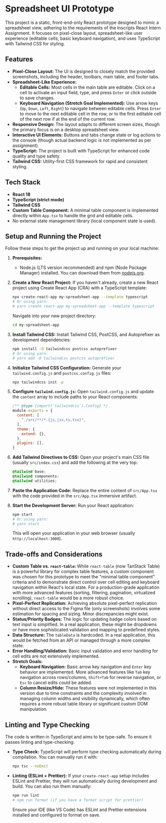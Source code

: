 # Spreadsheet UI Prototype

This project is a static, front-end-only React prototype designed to mimic a spreadsheet view, adhering to the requirements of the Inscripts React Intern Assignment. It focuses on pixel-close layout, spreadsheet-like user experience (editable cells, basic keyboard navigation), and uses TypeScript with Tailwind CSS for styling.

## Features

* **Pixel-Close Layout:** The UI is designed to closely match the provided screenshots, including the header, toolbars, main table, and footer tabs.
* **Spreadsheet-Like Experience:**
    * **Editable Cells:** Most cells in the main table are editable. Click on a cell to activate an input field, type, and press `Enter` or click outside to save changes.
    * **Keyboard Navigation (Stretch Goal Implemented):** Use arrow keys (`Up`, `Down`, `Left`, `Right`) to navigate between editable cells. Press `Enter` to move to the next editable cell in the row, or to the first editable cell of the next row if at the end of the current row.
* **Responsive Design:** The layout adapts to different screen sizes, though the primary focus is on a desktop spreadsheet view.
* **Interactive UI Elements:** Buttons and tabs change state or log actions to the console (though actual backend logic is not implemented as per assignment).
* **TypeScript:** The project is built with TypeScript for enhanced code quality and type safety.
* **Tailwind CSS:** Utility-first CSS framework for rapid and consistent styling.

## Tech Stack

* **React 18**
* **TypeScript (strict mode)**
* **Tailwind CSS**
* **Custom Table Component:** A minimal table component is implemented directly within `App.tsx` to handle the grid and editable cells.
* No external state management library (local component state is used).

## Setup and Running the Project

Follow these steps to get the project up and running on your local machine:

1.  **Prerequisites:**
    * Node.js (LTS version recommended) and npm (Node Package Manager) installed. You can download them from [nodejs.org](https://nodejs.org/).

2.  **Create a New React Project:**
    If you haven't already, create a new React project using Create React App (CRA) with a TypeScript template:
    ```bash
    npx create-react-app my-spreadsheet-app --template typescript
    # Or using yarn:
    # yarn create react-app my-spreadsheet-app --template typescript
    ```
    Navigate into your new project directory:
    ```bash
    cd my-spreadsheet-app
    ```

3.  **Install Tailwind CSS:**
    Install Tailwind CSS, PostCSS, and Autoprefixer as development dependencies:
    ```bash
    npm install -D tailwindcss postcss autoprefixer
    # Or using yarn:
    # yarn add -D tailwindcss postcss autoprefixer
    ```

4.  **Initialize Tailwind CSS Configuration:**
    Generate your `tailwind.config.js` and `postcss.config.js` files:
    ```bash
    npx tailwindcss init -p
    ```

5.  **Configure `tailwind.config.js`:**
    Open `tailwind.config.js` and update the `content` array to include paths to your React components:
    ```javascript
    /** @type {import('tailwindcss').Config} */
    module.exports = {
      content: [
        "./src/**/*.{js,jsx,ts,tsx}",
      ],
      theme: {
        extend: {},
      },
      plugins: [],
    }
    ```

6.  **Add Tailwind Directives to CSS:**
    Open your project's main CSS file (usually `src/index.css`) and add the following at the very top:
    ```css
    @tailwind base;
    @tailwind components;
    @tailwind utilities;
    ```

7.  **Paste the Application Code:**
    Replace the entire content of `src/App.tsx` with the code provided in the `src/App.tsx` immersive artifact.

8.  **Start the Development Server:**
    Run your React application:
    ```bash
    npm start
    # Or using yarn:
    # yarn start
    ```
    This will open your application in your web browser (usually `http://localhost:3000`).

## Trade-offs and Considerations

* **Custom Table vs. `react-table`:** While `react-table` (now TanStack Table) is a powerful library for complex table features, a custom component was chosen for this prototype to meet the "minimal table component" criteria and to demonstrate direct control over cell editing and keyboard navigation within React's local state. For a production-grade application with more advanced features (sorting, filtering, pagination, virtualized scrolling), `react-table` would be a more robust choice.
* **Pixel-Perfect Replication:** Achieving absolute pixel-perfect replication without direct access to the Figma file (only screenshots) involves some estimation for spacing and sizing. Minor discrepancies might exist.
* **Status/Priority Badges:** The logic for updating badge colors based on text input is simplified. In a real application, these might be dropdowns or have more sophisticated validation and mapping to predefined styles.
* **Data Structure:** The `tableData` is hardcoded. In a real application, this would be fetched from an API or managed through a more complex state.
* **Error Handling/Validation:** Basic input validation and error handling for cell edits are not extensively implemented.
* **Stretch Goals:**
    * **Keyboard Navigation:** Basic arrow key navigation and `Enter` key behavior are implemented. More advanced features like `Tab` key navigation across rows/columns, `Shift+Tab` for reverse navigation, or `Esc` to cancel edits could be added.
    * **Column Resize/Hide:** These features were not implemented in this version due to time constraints and the complexity involved in managing column widths and visibility dynamically, which often requires a more robust table library or significant custom DOM manipulation.

## Linting and Type Checking

The code is written in TypeScript and aims to be type-safe. To ensure it passes linting and type-checking:

* **Type Check:** TypeScript will perform type checking automatically during compilation. You can manually run it with:
    ```bash
    npx tsc --noEmit
    ```
* **Linting (ESLint + Prettier):** If your `create-react-app` setup includes ESLint and Prettier, they will run automatically during development and build. You can also run them manually:
    ```bash
    npm run lint
    # npm run format (if you have a format script for prettier)
    ```
    Ensure your IDE (like VS Code) has ESLint and Prettier extensions installed and configured to format on save.
